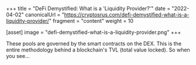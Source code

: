 +++
title = "DeFi Demystified: What is a 'Liquidity Provider?'"
date = "2022-04-02"
canonicalUrl = "https://cryptosrus.com/defi-demystified-what-is-a-liquidity-provider/"
fragment = "content"
weight = 10

[asset]
    image = "defi-demystified-what-is-a-liquidity-provider.png"
+++

These pools are governed by the smart contracts on the DEX. This is the 
entire methodology behind a blockchain's TVL (total value locked). So when 
you see...

